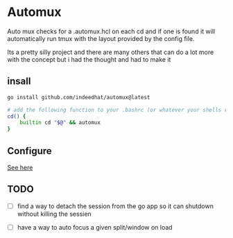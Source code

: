 # Automux
Auto mux checks for a .automux.hcl on each cd and if one is found it will automatically run tmux with the layout provided by the config file.

Its a pretty silly project and there are many others that can do a lot more with the concept but i had the thought and had to make it

## insall
```sh
go install github.com/indeedhat/automux@latest

# add the following function to your .bashrc (or whatever your shells rc file is)
cd() {
    builtin cd "$@" && automux 
}
```

## Configure
[See here](configs/example.automux.hcl)

## TODO
- [ ] find a way to detach the session from the go app so it can shutdown without killing the sessien
- [ ] have a way to auto focus a given split/window on load

